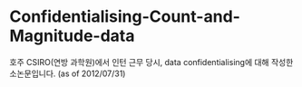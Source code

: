 # Confidentialising-Count-and-Magnitude-data
호주 CSIRO(연방 과학원)에서 인턴 근무 당시, data confidentialising에 대해 작성한 소논문입니다. (as of 2012/07/31)
